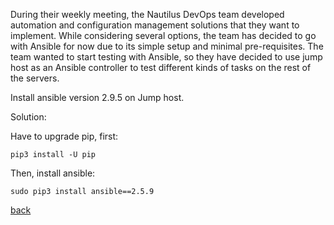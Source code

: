 During their weekly meeting, the Nautilus DevOps team developed automation and configuration management solutions that they want to implement. While considering several options, the team has decided to go with Ansible for now due to its simple setup and minimal pre-requisites. The team wanted to start testing with Ansible, so they have decided to use jump host as an Ansible controller to test different kinds of tasks on the rest of the servers.   

Install ansible version 2.9.5 on Jump host.   

Solution:   

Have to upgrade pip, first:
```
pip3 install -U pip
```

Then, install ansible:   
```
sudo pip3 install ansible==2.5.9
```

[back](https://github.com/MederD/Kodekloud-Engineer-Tasks)

